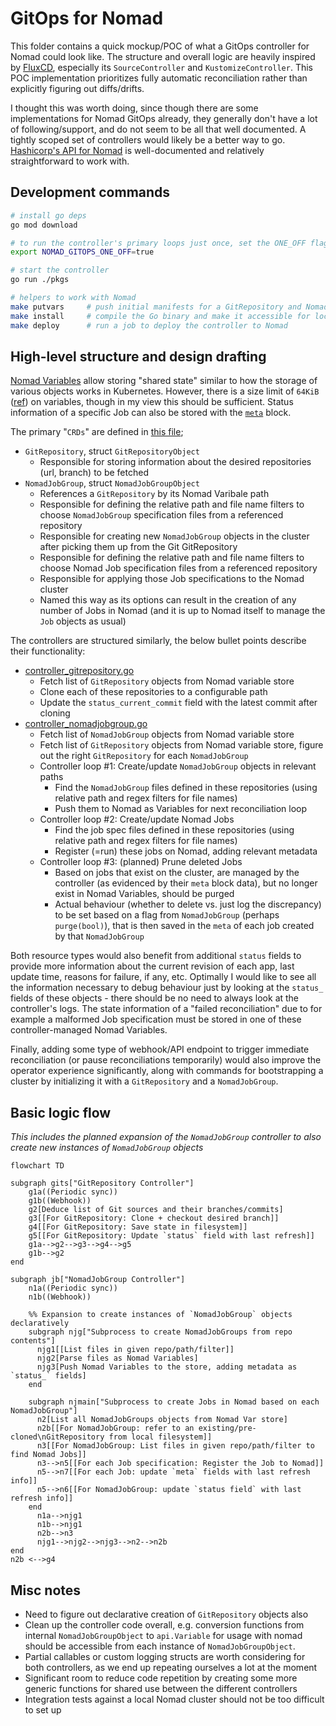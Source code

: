 # GitOps for Nomad

This folder contains a quick mockup/POC of what a GitOps controller for Nomad could look like. The structure and overall logic are heavily inspired by [FluxCD](https://fluxcd.io/), especially its `SourceController` and `KustomizeController`. This POC implementation prioritizes fully automatic reconciliation rather than explicitly figuring out diffs/drifts.

I thought this was worth doing, since though there are some implementations for Nomad GitOps already, they generally don't have a lot of following/support, and do not seem to be all that well documented. A tightly scoped set of controllers would likely be a better way to go. [Hashicorp's API for Nomad](https://pkg.go.dev/github.com/hashicorp/nomad/api) is well-documented and relatively straightforward to work with.

## Development commands

```bash
# install go deps
go mod download

# to run the controller's primary loops just once, set the ONE_OFF flag as follows
export NOMAD_GITOPS_ONE_OFF=true

# start the controller
go run ./pkgs

# helpers to work with Nomad
make putvars     # push initial manifests for a GitRepository and NomadJobGroup
make install     # compile the Go binary and make it accessible for local Nomad cluster
make deploy      # run a job to deploy the controller to Nomad
```

## High-level structure and design drafting

[Nomad Variables](https://developer.hashicorp.com/nomad/tutorials/variables/variables-create) allow storing "shared state" similar to how the storage of various objects works in Kubernetes. However, there is a size limit of `64KiB` ([ref](https://developer.hashicorp.com/nomad/api-docs/variables/variables)) on variables, though in my view this should be sufficient. Status information of a specific Job can also be stored with the [`meta`](https://developer.hashicorp.com/nomad/docs/job-specification/meta) block.

The primary "`CRDs`" are defined in [this file](./nomad-gitops-operator/data_structures.go);

- `GitRepository`, struct `GitRepositoryObject`
  - Responsible for storing information about the desired repositories (url, branch) to be fetched
- `NomadJobGroup`, struct `NomadJobGroupObject`
  - References a `GitRepository` by its Nomad Varibale path
  - Responsible for defining the relative path and file name filters to choose `NomadJobGroup` specification files from a referenced repository
  - Responsible for creating new `NomadJobGroup` objects in the cluster after picking them up from the Git GitRepository
  - Responsible for defining the relative path and file name filters to choose Nomad Job specification files from a referenced repository
  - Responsible for applying those Job specifications to the Nomad cluster
  - Named this way as its options can result in the creation of any number of Jobs in Nomad (and it is up to Nomad itself to manage the `Job` objects as usual)

The controllers are structured similarly, the below bullet points describe their functionality:

- [controller_gitrepository.go](./nomad-gitops-operator/controller_gitrepository.go)
  - Fetch list of `GitRepository` objects from Nomad variable store
  - Clone each of these repositories to a configurable path
  - Update the `status_current_commit` field with the latest commit after cloning
- [controller_nomadjobgroup.go](./nomad-gitops-operator/controller_nomadjobgroup.go)
  - Fetch list of `NomadJobGroup` objects from Nomad variable store
  - Fetch list of `GitRepository` objects from Nomad variable store, figure out the right `GitRepository` for each `NomadJobGroup`
  - Controller loop #1: Create/update `NomadJobGroup` objects in relevant paths
    - Find the `NomadJobGroup` files defined in these repositories (using relative path and regex filters for file names)
    - Push them to Nomad as Variables for next reconciliation loop
  - Controller loop #2: Create/update Nomad Jobs
    - Find the job spec files defined in these repositories (using relative path and regex filters for file names)
    - Register (=run) these jobs on Nomad, adding relevant metadata
  - Controller loop #3: (planned) Prune deleted Jobs
    - Based on jobs that exist on the cluster, are managed by the controller (as evidenced by their `meta` block data), but no longer exist in Nomad Variables, should be purged
    - Actual behaviour (whether to delete vs. just log the discrepancy) to be set based on a flag from `NomadJobGroup` (perhaps `purge(bool)`), that is then saved in the `meta` of each job created by that `NomadJobGroup`

Both resource types would also benefit from additional `status` fields to provide more information about the current revision of each app, last update time, reasons for failure, if any, etc. Optimally I would like to see all the information necessary to debug behaviour just by looking at the `status_` fields of these objects - there should be no need to always look at the controller's logs. The state information of a "failed reconciliation" due to for example a malformed Job specification must be stored in one of these controller-managed Nomad Variables.

Finally, adding some type of webhook/API endpoint to trigger immediate reconciliation (or pause reconciliations temporarily) would also improve the operator experience significantly, along with commands for bootstrapping a cluster by initializing it with a `GitRepository` and a `NomadJobGroup`.

## Basic logic flow

*This includes the planned expansion of the `NomadJobGroup` controller to also create new instances of `NomadJobGroup` objects*

```mermaid
flowchart TD

subgraph gits["GitRepository Controller"]
    g1a((Periodic sync))
    g1b((Webhook))
    g2[Deduce list of Git sources and their branches/commits]
    g3[[For GitRepository: Clone + checkout desired branch]]
    g4[[For GitRepository: Save state in filesystem]]
    g5[[For GitRepository: Update `status` field with last refresh]]
    g1a-->g2-->g3-->g4-->g5
    g1b-->g2
end

subgraph jb["NomadJobGroup Controller"]
    n1a((Periodic sync))
    n1b((Webhook))
    
    %% Expansion to create instances of `NomadJobGroup` objects declaratively
    subgraph njg["Subprocess to create NomadJobGroups from repo contents"]
      njg1[[List files in given repo/path/filter]]
      njg2[Parse files as Nomad Variables]
      njg3[Push Nomad Variables to the store, adding metadata as `status_` fields]
    end

    subgraph njmain["Subprocess to create Jobs in Nomad based on each NomadJobGroup"]
      n2[List all NomadJobGroups objects from Nomad Var store]
      n2b[[For NomadJobGroup: refer to an existing/pre-cloned\nGitRepository from local filesystem]]
      n3[[For NomadJobGroup: List files in given repo/path/filter to find Nomad Jobs]]
      n3-->n5[[For each Job specification: Register the Job to Nomad]]
      n5-->n7[[For each Job: update `meta` fields with last refresh info]]
      n5-->n6[[For NomadJobGroup: update `status field` with last refresh info]]
    end
      n1a-->njg1
      n1b-->njg1
      n2b-->n3
      njg1-->njg2-->njg3-->n2-->n2b
end
n2b <-->g4

```

## Misc notes

- Need to figure out declarative creation of `GitRepository` objects also
- Clean up the controller code overall, e.g. conversion functions from internal `NomadJobGroupObject` to `api.Variable` for usage with nomad should be accessible from each instance of `NomadJobGroupObject`.
- Partial callables or custom logging structs are worth considering for both controllers, as we end up repeating ourselves a lot at the moment
- Significant room to reduce code repetition by creating some more generic functions for shared use between the different controllers
- Integration tests against a local Nomad cluster should not be too difficult to set up


